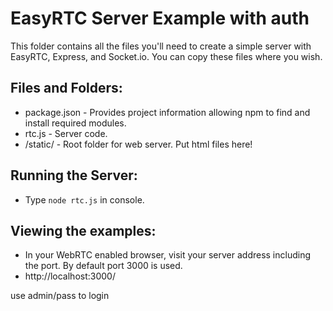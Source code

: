 EasyRTC Server Example with auth
======================

This folder contains all the files you'll need to create a simple server with EasyRTC, Express, and Socket.io. You can copy these files where you wish.

Files and Folders:
------------------

 - package.json - Provides project information allowing npm to find and install required modules.
 - rtc.js - Server code.
 - /static/ - Root folder for web server. Put html files here!


Running the Server:
-------------------

 - Type `node rtc.js` in console.


Viewing the examples:
---------------------

 - In your WebRTC enabled browser, visit your server address including the port. By default port 3000 is used.
 - http://localhost:3000/
 
 use admin/pass to login
